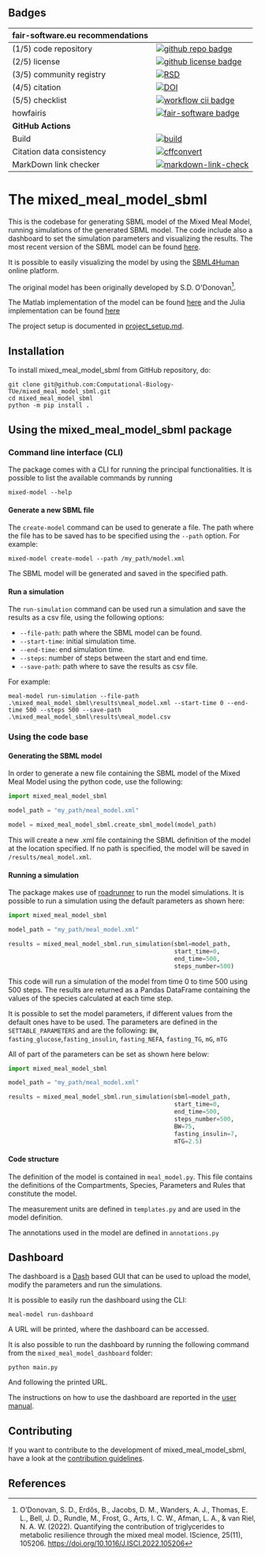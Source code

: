 ## Badges

| fair-software.eu recommendations | |
| :-- | :--  |
| (1/5) code repository              | [![github repo badge](https://img.shields.io/badge/github-repo-000.svg?logo=github&labelColor=gray&color=blue)](https://github.com/Computational-Biology-TUe/mixed_meal_model_sbml) |
| (2/5) license                      | [![github license badge](https://img.shields.io/github/license/Computational-Biology-TUe/mixed_meal_model_sbml)](https://github.com/Computational-Biology-TUe/mixed_meal_model_sbml) |
| (3/5) community registry           | [![RSD](https://img.shields.io/badge/rsd-mixed_meal_model_sbml-00a3e3.svg)](https://research-software-directory.org/software/mixed-meal-model-sbml) |
| (4/5) citation                     | [![DOI](https://zenodo.org/badge/781502181.svg)](https://zenodo.org/doi/10.5281/zenodo.11210057)
| (5/5) checklist                    | [![workflow cii badge](https://bestpractices.coreinfrastructure.org/projects/8953/badge)](https://bestpractices.coreinfrastructure.org/projects/8953) |
| howfairis                          | [![fair-software badge](https://img.shields.io/badge/fair--software.eu-%E2%97%8F%20%20%E2%97%8F%20%20%E2%97%8F%20%20%E2%97%8F%20%20%E2%97%8B-yellow)](https://fair-software.eu) |
| **GitHub Actions**                 | &nbsp; |
| Build                              | [![build](https://github.com/Computational-Biology-TUe/mixed_meal_model_sbml/actions/workflows/build.yml/badge.svg)](https://github.com/Computational-Biology-TUe/mixed_meal_model_sbml/actions/workflows/build.yml) |
| Citation data consistency          | [![cffconvert](https://github.com/Computational-Biology-TUe/mixed_meal_model_sbml/actions/workflows/cffconvert.yml/badge.svg)](https://github.com/Computational-Biology-TUe/mixed_meal_model_sbml/actions/workflows/cffconvert.yml) |
| MarkDown link checker              | [![markdown-link-check](https://github.com/Computational-Biology-TUe/mixed_meal_model_sbml/actions/workflows/markdown-link-check.yml/badge.svg)](https://github.com/Computational-Biology-TUe/mixed_meal_model_sbml/actions/workflows/markdown-link-check.yml) |

# The mixed_meal_model_sbml

This is the codebase for generating SBML model of the Mixed Meal Model, running simulations of the 
generated SBML model. The code include also a dashboard to set the simulation parameters
and visualizing the results.
The most recent version of the SBML model can be found [here](./mixed_meal_model_sbml/results/meal_model.xml).

It is possible to easily visualizing the model by using the [SBML4Human](https://sbml4humans.de/) online platform.

The original model has been originally developed by S.D. O'Donovan[^1].

The Matlab implementation of the model can be found [here](https://github.com/Computational-Biology-TUe/Mixed_Meal_Model) 
and the Julia implementation can be found [here](https://github.com/max-de-rooij/MealModel.jl/edit/main/README.md)

The project setup is documented in [project_setup.md](project_setup.md). 

## Installation

To install mixed_meal_model_sbml from GitHub repository, do:

```commandline
git clone git@github.com:Computational-Biology-TUe/mixed_meal_model_sbml.git
cd mixed_meal_model_sbml
python -m pip install .
```

## Using the mixed_meal_model_sbml package

### Command line interface (CLI)

The package comes with a CLI for running the principal functionalities. 
It is possible to list the available commands by running 
```commandline
mixed-model --help
```

#### Generate a new SBML file
 
The `create-model` command can be used to generate a file. 
The path where the file has to be saved has to be specified using the `--path` option. For example:

```commandline
mixed-model create-model --path /my_path/model.xml
```

The SBML model will be generated and saved in the specified path.


#### Run a simulation

The `run-simulation` command can be used run a simulation and save the results as a csv file, 
using the following options:  
-  `--file-path`: path where the SBML model can be found.
-  `--start-time`: initial simulation time.
-  `--end-time`: end simulation time.
-  `--steps`: number of steps between the start and end time.
-  `--save-path`: path where to save the results as csv file.

For example:
```commandline
meal-model run-simulation --file-path .\mixed_meal_model_sbml\results\meal_model.xml --start-time 0 --end-time 500 --steps 500 --save-path .\mixed_meal_model_sbml\results\meal_model.csv
```
### Using the code base

#### Generating the SBML model

In order to generate a new file containing the SBML model of the Mixed Meal Model 
using the python code, use the following:

```python
import mixed_meal_model_sbml

model_path = "my_path/meal_model.xml"

model = mixed_meal_model_sbml.create_sbml_model(model_path)
```

This will create a new .xml file containing the SBML definition of the model at the location specified.
If no path is specified, the model will be saved in  `/results/meal_model.xml`.

#### Running a simulation

The package makes use of [roadrunner](https://github.com/sys-bio/roadrunner) to run the model simulations.
It is possible to run a simulation using the default parameters as shown here:

```python
import mixed_meal_model_sbml

model_path = "my_path/meal_model.xml"

results = mixed_meal_model_sbml.run_simulation(sbml=model_path,
                                               start_time=0,
                                               end_time=500,
                                               steps_number=500)
```

This code will run a simulation of the model from time 0 to time 500 using 500 steps. 
The results are returned as a Pandas DataFrame containing the values of the species 
calculated at each time step.

It is possible to set the model parameters, if different values from the default ones have to be used.
The parameters are defined in the `SETTABLE_PARAMETERS` and are the following: 
`BW`, `fasting_glucose`,`fasting_insulin`, `fasting_NEFA`, `fasting_TG`, `mG`, `mTG`

All of part of the parameters can be set as shown here below:

```python
import mixed_meal_model_sbml

model_path = "my_path/meal_model.xml"

results = mixed_meal_model_sbml.run_simulation(sbml=model_path,
                                               start_time=0,
                                               end_time=500,
                                               steps_number=500,
                                               BW=75,
                                               fasting_insulin=7,
                                               mTG=2.5)
```

#### Code structure

The definition of the model is contained in `meal_model.py`. This file contains the definitions
of the Compartments, Species, Parameters and Rules that constitute the model.

The measurement units are defined in `templates.py` and are used in the model definition.

The annotations used in the model are defined in `annotations.py`

## Dashboard

The dashboard is a [Dash](https://dash.plotly.com/) based GUI that can be used to upload the model, modify the parameters and run the simulations.

It is possible to easily run the dashboard using the CLI:

```commandline
meal-model run-dashboard
```

A URL will be printed, where the dashboard can be accessed.

It is also possible to run the dashboard by running the following command from the `mixed_meal_model_dashboard` folder:

```commandline
python main.py
```

And following the printed URL.

The instructions on how to use the dashboard are reported in the [user manual](./meal_model_dashboard/docs/user_manual.md).

## Contributing

If you want to contribute to the development of mixed_meal_model_sbml,
have a look at the [contribution guidelines](CONTRIBUTING.md).


## References
[^1]: O’Donovan, S. D., Erdős, B., Jacobs, D. M., Wanders, A. J., Thomas, E. L., Bell, J. D., Rundle, M., Frost, G., Arts, I. C. W., Afman, L. A., & van Riel, N. A. W. (2022). Quantifying the contribution of triglycerides to metabolic resilience through the mixed meal model. IScience, 25(11), 105206. https://doi.org/10.1016/J.ISCI.2022.105206
